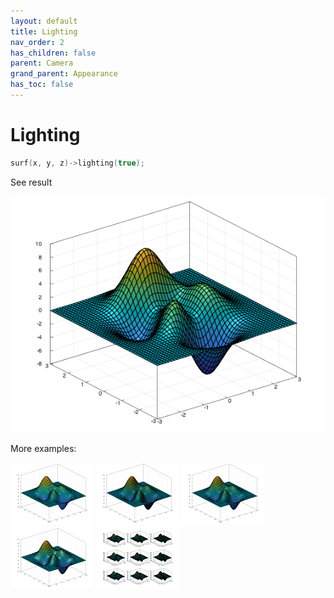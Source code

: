 ```yaml
---
layout: default
title: Lighting
nav_order: 2
has_children: false
parent: Camera
grand_parent: Appearance
has_toc: false
---
```

# Lighting

```cpp
surf(x, y, z)->lighting(true);
```


See result

[![example_lighting_1](lighting/lighting_1.png)](../https://github.com/alandefreitas/matplotplusplus/blob/master/examples/appearance/camera/lighting/lighting_1.cpp)

More examples:
    
[![example_lighting_2](lighting/lighting_2_thumb.png)](../https://github.com/alandefreitas/matplotplusplus/blob/master/examples/appearance/camera/lighting/lighting_2.cpp)  [![example_lighting_3](lighting/lighting_3_thumb.png)](../https://github.com/alandefreitas/matplotplusplus/blob/master/examples/appearance/camera/lighting/lighting_3.cpp)  [![example_lighting_4](lighting/lighting_4_thumb.png)](../https://github.com/alandefreitas/matplotplusplus/blob/master/examples/appearance/camera/lighting/lighting_4.cpp)  [![example_lighting_5](lighting/lighting_5_thumb.png)](../https://github.com/alandefreitas/matplotplusplus/blob/master/examples/appearance/camera/lighting/lighting_5.cpp)  [![example_lighting_6](lighting/lighting_6_thumb.png)](../https://github.com/alandefreitas/matplotplusplus/blob/master/examples/appearance/camera/lighting/lighting_6.cpp)

  


